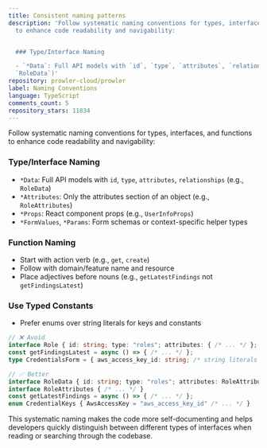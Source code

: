 ```yaml
---
title: Consistent naming patterns
description: 'Follow systematic naming conventions for types, interfaces, and functions
  to enhance code readability and navigability:


  ### Type/Interface Naming

  - `*Data`: Full API models with `id`, `type`, `attributes`, `relationships` (e.g.,
  `RoleData`)'
repository: prowler-cloud/prowler
label: Naming Conventions
language: TypeScript
comments_count: 5
repository_stars: 11834
---
```


Follow systematic naming conventions for types, interfaces, and functions to enhance code readability and navigability:

### Type/Interface Naming
- `*Data`: Full API models with `id`, `type`, `attributes`, `relationships` (e.g., `RoleData`)
- `*Attributes`: Only the attributes section of an object (e.g., `RoleAttributes`)
- `*Props`: React component props (e.g., `UserInfoProps`)
- `*FormValues`, `*Params`: Form schemas or context-specific helper types

### Function Naming
- Start with action verb (e.g., `get`, `create`)
- Follow with domain/feature name and resource
- Place adjectives before nouns (e.g., `getLatestFindings` not `getFindingsLatest`)

### Use Typed Constants
- Prefer enums over string literals for keys and constants

```typescript
// ❌ Avoid
interface Role { id: string; type: "roles"; attributes: { /* ... */ }; }
const getFindingsLatest = async () => { /* ... */ };
type CredentialsForm = { aws_access_key_id: string; /* string literals */ };

// ✅ Better
interface RoleData { id: string; type: "roles"; attributes: RoleAttributes; }
interface RoleAttributes { /* ... */ }
const getLatestFindings = async () => { /* ... */ };
enum CredentialKeys { AwsAccessKey = "aws_access_key_id" /* ... */ }
```

This systematic naming makes the code more self-documenting and helps developers quickly distinguish between different types of interfaces when reading or searching through the codebase.